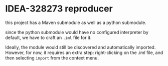 # IDEA-328273 reproducer

this project has a Maven submodule as well as a python submodule.

since the python submodule would have no configured interpreter by default,
we have to craft an `.iml` file for it.

Ideally, the module would still
be discovered and automatically imported.
However, for now, it requires an extra step:
right-clicking on the .iml file,
and then selecting `import` from the context menu.
